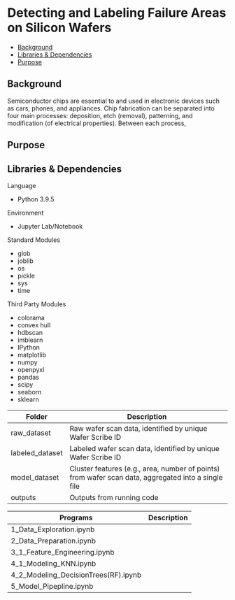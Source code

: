 # Detecting and Labeling Failure Areas on Silicon Wafers


* [Background](#background)
* [Libraries & Dependencies](#libraries-and-dependencies)
* [Purpose](#purpose)


## Background
Semiconductor chips are essential to and used in electronic devices such as cars, phones, and appliances. Chip fabrication can be separated into four main processes: deposition, etch (removal), patterning, and modification (of electrical properties). Between each process, 

## Purpose


## Libraries & Dependencies

Language
- Python 3.9.5

Environment
- Jupyter Lab/Notebook

Standard Modules
- glob
- joblib
- os
- pickle
- sys
- time

Third Party Modules
- colorama
- convex hull
- hdbscan
- imblearn
- IPython
- matplotlib
- numpy
- openpyxl
- pandas
- scipy
- seaborn
- sklearn


| Folder | Description |
| ----- | ----- |
| raw_dataset | Raw wafer scan data, identified by unique Wafer Scribe ID |
| labeled_dataset | Labeled wafer scan data, identified by unique Wafer Scribe ID |
| model_dataset | Cluster features (e.g., area, number of points) from wafer scan data, aggregated into a single file |
| outputs | Outputs from running code |


| Programs | Description |
| ----- | ----- |
| 1_Data_Exploration.ipynb | |
| 2_Data_Preparation.ipynb | |
| 3_1_Feature_Engineering.ipynb | |
| 4_1_Modeling_KNN.ipynb | |
| 4_2_Modeling_DecisionTrees(RF).ipynb | |
| 5_Model_Pipepline.ipynb | |



